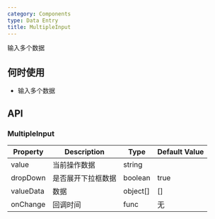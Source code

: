 ```yaml
---
category: Components
type: Data Entry
title: MultipleInput
---
```


输入多个数据

## 何时使用

- 输入多个数据

## API

### MultipleInput

| Property | Description | Type | Default Value |
| --- | --- | --- | --- |
| value | 当前操作数据| string |  |
| dropDown | 是否展开下拉框数据 | boolean | true |
| valueData | 数据| object[] | [] |
| onChange | 回调时间 | func | 无 |



